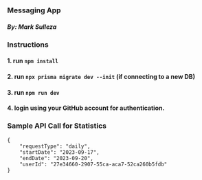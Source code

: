 ### Messaging App
##### By: Mark Sulleza


### Instructions

#### 1. run `npm install`
#### 2. run `npx prisma migrate dev --init` (if connecting to a new DB)
#### 3. run `npm run dev`
#### 4. login using your GitHub account for authentication.


### Sample API Call for Statistics

```
{
    "requestType": "daily",
    "startDate": "2023-09-17",
    "endDate": "2023-09-20",
    "userId": "27e34660-2907-55ca-aca7-52ca260b5fdb"
}
```